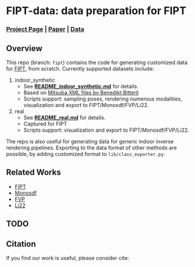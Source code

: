 # FIPT-data: data preparation for FIPT

### [Project Page](https://jerrypiglet.github.io/fipt-ucsd/) | [Paper]() | [Data]()

## Overview
This repo (branch: `fipt`) contains the code for generating customized data for [FIPT](), from scratch. Currently supported datasets include:

1. indoor_synthetic
   - See [**README_indoor_synthetic.md**](README_indoor_synthetic.md) for details.
   - Based on [Mitsuba XML files by Benedikt Bitterli](https://benedikt-bitterli.me/resources/)
   - Scripts support: sampling poses, rendering numerous modalities, visualization and export to FIPT/Monosdf/FVP/Li22.
2. real
   - See [**README_real.md**](README_real.md) for details.
   - Captured for FIPT
   - Scripts support: visualization and export to FIPT/Monosdf/FVP/Li22.

The repo is also useful for generating data for generic indoor inverse rendering pipelines. Exporting to the data format of other methods are possible, by adding customized format to `lib/class_exporter.py`.

## Related Works
- [FIPT]()
- [Monosdf]()
- [FVP]()
- [Li22]()

## TODO

## Citation

If you find our work is useful, please consider cite:

```
```
